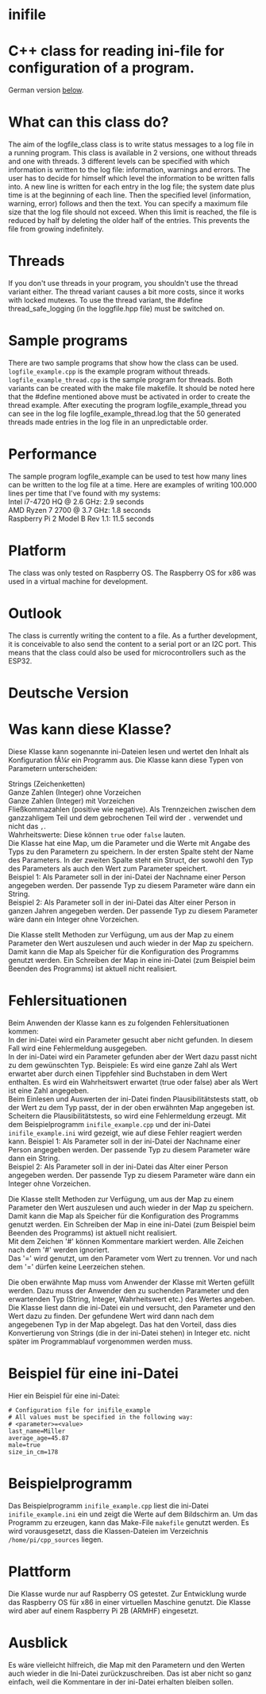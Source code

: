 # inifile
# C++ class for reading ini-file for configuration of a program.

German version [below](#deutsche-version).

# What can this class do?

The aim of the logfile_class class is to write status messages to a log file in a running program. This class is available in 2 versions, one without threads and one with threads.
3 different levels can be specified with which information is written to the log file: information, warnings and errors. The user has to decide for himself which level the information to be written falls into.
A new line is written for each entry in the log file; the system date plus time is at the beginning of each line. Then the specified level (information, warning, error) follows and then the text.
You can specify a maximum file size that the log file should not exceed. When this limit is reached, the file is reduced by half by deleting the older half of the entries. This prevents the file from growing indefinitely.

# Threads
If you don't use threads in your program, you shouldn't use the thread variant either. The thread variant causes a bit more costs, since it works with locked mutexes. To use the thread variant, the #define thread_safe_logging (in the loggfile.hpp file) must be switched on.

# Sample programs

There are two sample programs that show how the class can be used. ```logfile_example.cpp``` is the example program without threads. ```logfile_example_thread.cpp``` is the sample program for threads.
Both variants can be created with the make file makefile. It should be noted here that the #define mentioned above must be activated in order to create the thread example.
After executing the program logfile_example_thread you can see in the log file logfile_example_thread.log that the 50 generated threads made entries in the log file in an unpredictable order.

# Performance

The sample program logfile_example can be used to test how many lines can be written to the log file at a time. Here are examples of writing 100.000 lines per time that I've found with my systems:  
Intel i7-4720 HQ @ 2.6 GHz: 2.9 seconds  
AMD Ryzen 7 2700 @ 3.7 GHz: 1.8 seconds  
Raspberry Pi 2 Model B Rev 1.1: 11.5 seconds  

# Platform

The class was only tested on Raspberry OS. The Raspberry OS for x86 was used in a virtual machine for development. 

# Outlook
The class is currently writing the content to a file. As a further development, it is conceivable to also send the content to a serial port or an I2C port. This means that the class could also be used for microcontrollers such as the ESP32. 

# Deutsche Version

# Was kann diese Klasse?

Diese Klasse kann sogenannte ini-Dateien lesen und wertet den Inhalt als Konfiguration fÃ¼r ein Programm aus. Die Klasse kann diese Typen von Parametern unterscheiden:

Strings (Zeichenketten)  
Ganze Zahlen (Integer) ohne Vorzeichen  
Ganze Zahlen (Integer) mit Vorzeichen  
Fließkommazahlen (positive wie negative). Als Trennzeichen zwischen dem ganzzahligem Teil und dem gebrochenen Teil wird der ```.``` verwendet und nicht das ```,```.   
Wahrheitswerte: Diese können ```true``` oder ```false``` lauten.  
Die Klasse hat eine Map, um die Parameter und die Werte mit Angabe des Typs zu den Parametern zu speichern. In der ersten Spalte steht der Name des Parameters. In der zweiten Spalte steht ein Struct, der sowohl den Typ des Parameters als auch den Wert zum Parameter speichert.  
Beispiel 1: Als Parameter soll in der ini-Datei der Nachname einer Person angegeben werden. Der passende Typ zu diesem Parameter wäre dann ein String.  
Beispiel 2: Als Parameter soll in der ini-Datei das Alter einer Person in ganzen Jahren angegeben werden. Der passende Typ zu diesem Parameter wäre dann ein Integer ohne Vorzeichen.  

Die Klasse stellt Methoden zur Verfügung, um aus der Map zu einem Parameter den Wert auszulesen und auch wieder in der Map zu speichern. Damit kann die Map als Speicher für die Konfiguration des Programms genutzt werden. Ein Schreiben der Map in eine ini-Datei (zum Beispiel beim Beenden des Programms) ist aktuell nicht realisiert.

# Fehlersituationen

Beim Anwenden der Klasse kann es zu folgenden Fehlersituationen kommen:  
In der ini-Datei wird ein Parameter gesucht aber nicht gefunden. In diesem Fall wird eine Fehlermeldung ausgegeben.  
In der ini-Datei wird ein Parameter gefunden aber der Wert dazu passt nicht zu dem gewünschten Typ. Beispiele: Es wird eine ganze Zahl als Wert erwartet aber durch einen Tippfehler sind Buchstaben in dem Wert enthalten. Es wird ein Wahrheitswert erwartet (true oder false) aber als Wert ist eine Zahl angegeben.  
Beim Einlesen und Auswerten der ini-Datei finden Plausibilitätstests statt, ob der Wert zu dem Typ passt, der in der oben erwähnten Map angegeben ist. Scheitern die Plausibilitätstests, so wird eine Fehlermeldung erzeugt.
Mit dem Beispielprogramm ```inifile_example.cpp``` und der ini-Datei ```inifile_example.ini``` wird gezeigt, wie auf diese Fehler reagiert werden kann.
Beispiel 1: Als Parameter soll in der ini-Datei der Nachname einer Person angegeben werden. Der passende Typ zu diesem Parameter wäre dann ein String.  
Beispiel 2: Als Parameter soll in der ini-Datei das Alter einer Person angegeben werden. Der passende Typ zu diesem Parameter wäre dann ein Integer ohne Vorzeichen.  

Die Klasse stellt Methoden zur Verfügung, um aus der Map zu einem Parameter den Wert auszulesen und auch wieder in der Map zu speichern. Damit kann die Map als Speicher für die Konfiguration des Programms genutzt werden. Ein Schreiben der Map in eine ini-Datei (zum Beispiel beim Beenden des Programms) ist aktuell nicht realisiert.  
Mit dem Zeichen '\#' können Kommentare markiert werden. Alle Zeichen nach dem '\#' werden ignoriert.  
Das '=' wird genutzt, um den Parameter vom Wert zu trennen. Vor und nach dem '=' dürfen keine Leerzeichen stehen.

Die oben erwähnte Map muss vom Anwender der Klasse mit Werten gefüllt werden. Dazu muss der Anwender den zu suchenden Parameter und den erwartenden Typ (String, Integer, Wahrheitswert etc.) des Wertes angeben. Die Klasse liest dann die ini-Datei ein und versucht, den Parameter und den Wert dazu zu finden. Der gefundene Wert wird dann nach dem angegebenen Typ in der Map abgelegt. Das hat den Vorteil, dass dies Konvertierung von Strings (die in der ini-Datei stehen) in Integer etc. nicht später im Programmablauf vorgenommen werden muss.

# Beispiel für eine ini-Datei

Hier ein Beispiel für eine ini-Datei:
```
# Configuration file for inifile_example 
# All values must be specified in the following way:  
# <parameter>=<value>  
last_name=Miller
average_age=45.87
male=true
size_in_cm=178
```

# Beispielprogramm

Das Beispielprogramm ```inifile_example.cpp``` liest die ini-Datei ```inifile_example.ini``` ein und zeigt die Werte auf dem Bildschirm an. Um das Programm zu erzeugen, kann das Make-File ```makefile``` genutzt werden. Es wird vorausgesetzt, dass die Klassen-Dateien im Verzeichnis ```/home/pi/cpp_sources``` liegen.

# Plattform

Die Klasse wurde nur auf Raspberry OS getestet. Zur Entwicklung wurde das Raspberry OS für x86 in einer virtuellen Maschine genutzt. Die Klasse wird aber auf einem Raspberry Pi 2B (ARMHF) eingesetzt.  

# Ausblick
Es wäre vielleicht hilfreich, die Map mit den Parametern und den Werten auch wieder in die Ini-Datei zurückzuschreiben. Das ist aber nicht so ganz einfach, weil die Kommentare in der ini-Datei erhalten bleiben sollen.
